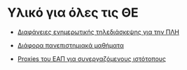 # Υλικό για όλες τις ΘΕ

- [Διαφάνειες ενημερωτικής τηλεδιάσκεψης για την ΠΛΗ](https://cdn.discordapp.com/attachments/761647873858338827/801846951678967838/--_20-1-2021.pdf)
  
- [Διάφορα πανεπιστημιακά μαθήματα](https://opencourses.gr)

- [Proxies του ΕΑΠ για συνεργαζόμενους ιστότοπους](http://proxy.eap.gr)


